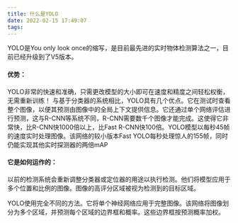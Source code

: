 ```yaml
---
title: 什么是YOLO
date: 2022-02-15 17:49:07
tags:
---
```


YOLO是You only look once的缩写，是目前最先进的实时物体检测算法之一，目前已经升级到了V5版本。

#### 优势：

YOLO非常的快速和准确，只需更改模型的大小即可在速度和精度之间轻松权衡，无需重新训练！
与基于分类器的系统相比，YOLO具有几个优点。它在测试时查看整个图像，以便其预测由图像中的全局上下文提供信息。它还通过单个网络评估进行预测，这与R-CNN等系统不同，R-CNN需要数千个图像才能完成。这使得它非常快，比R-CNN快1000倍以上，比Fast R-CNN快100倍。YOLO模型以每秒45帧的速度实时处理图像。该网络的较小版本Fast YOLO每秒处理惊人的155帧，同时仍能实现其他实时探测器的两倍mAP

#### 它是如何运作的：

以前的检测系统会重新调整分类器或定位器的用途以执行检测。他们将模型应用于多个位置和比例的图像。图像的高评分区域被视为检测到的目标区域。

YOLO使用完全不同的方法。它将单个神经网络应用于完整图像。该网络将图像划分为多个区域，并预测每个区域的边界框和概率。这些边界框按预测概率加权。



